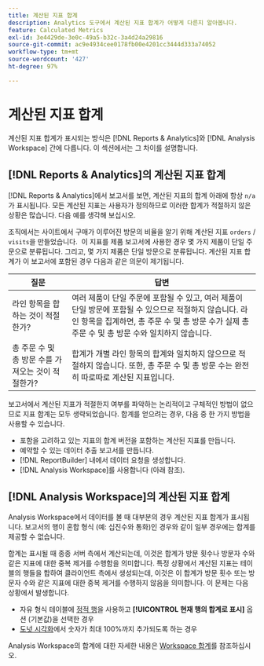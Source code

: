 ```yaml
---
title: 계산된 지표 합계
description: Analytics 도구에서 계산된 지표 합계가 어떻게 다른지 알아봅니다.
feature: Calculated Metrics
exl-id: 3e4429de-3e0c-49a5-b32c-3a4d24a29816
source-git-commit: ac9e4934cee0178fb00e4201cc3444d333a74052
workflow-type: tm+mt
source-wordcount: '427'
ht-degree: 97%

---
```


# 계산된 지표 합계

계산된 지표 합계가 표시되는 방식은 [!DNL Reports & Analytics]와 [!DNL Analysis Workspace] 간에 다릅니다. 이 섹션에서는 그 차이를 설명합니다.

## [!DNL Reports & Analytics]의 계산된 지표 합계

[!DNL Reports & Analytics]에서 보고서를 보면, 계산된 지표의 합계 아래에 항상 `n/a`가 표시됩니다. 모든 계산된 지표는 사용자가 정의하므로 이러한 합계가 적절하지 않은 상황은 많습니다. 다음 예를 생각해 보십시오.

조직에서는 사이트에서 구매가 이루어진 방문의 비율을 알기 위해 계산된 지표 `orders` / `visits`을 만들었습니다.  이 지표를 제품 보고서에 사용한 경우 몇 가지 제품이 단일 주문으로 분류됩니다. 그리고, 몇 가지 제품은 단일 방문으로 분류됩니다. 계산된 지표 합계가 이 보고서에 포함된 경우 다음과 같은 의문이 제기됩니다.

| 질문 | 답변 |
|---|---|
| 라인 항목을 합하는 것이 적절한가? | 여러 제품이 단일 주문에 포함될 수 있고, 여러 제품이 단일 방문에 포함될 수 있으므로 적절하지 않습니다. 라인 항목을 집계하면, 총 주문 수 및 총 방문 수가 실제 총 주문 수 및 총 방문 수와 일치하지 않습니다. |
| 총 주문 수 및 총 방문 수를 가져오는 것이 적절한가? | 합계가 개별 라인 항목의 합계와 일치하지 않으므로 적절하지 않습니다. 또한, 총 주문 수 및 총 방문 수는 완전히 따로따로 계산된 지표입니다. |

보고서에서 계산된 지표가 적절한지 여부를 파악하는 논리적이고 구체적인 방법이 없으므로 지표 합계는 모두 생략되었습니다. 합계를 얻으려는 경우, 다음 중 한 가지 방법을 사용할 수 있습니다.

* 포함을 고려하고 있는 지표의 합계 버전을 포함하는 계산된 지표를 만듭니다.
* 예약할 수 있는 데이터 추출 보고서를 만듭니다.
* [!DNL ReportBuilder] 내에서 데이터 요청을 생성합니다.
* [!DNL Analysis Workspace]를 사용합니다 (아래 참조).

## [!DNL Analysis Workspace]의 계산된 지표 합계

Analysis Workspace에서 데이터를 볼 때 대부분의 경우 계산된 지표 합계가 표시됩니다. 보고서의 행이 혼합 형식 (예: 십진수와 통화)인 경우와 같이 일부 경우에는 합계를 제공할 수 없습니다.

합계는 표시될 때 종종 서버 측에서 계산되는데, 이것은 합계가 방문 횟수나 방문자 수와 같은 지표에 대한 중복 제거를 수행함을 의미합니다. 특정 상황에서 계산된 지표는 테이블의 행들을 합하여 클라이언트 측에서 생성되는데, 이것은 이 합계가 방문 횟수 또는 방문자 수와 같은 지표에 대한 중복 제거를 수행하지 않음을 의미합니다.  이 문제는 다음 상황에서 발생합니다.

* 자유 형식 테이블에 [정적 행](/help/analyze/analysis-workspace/visualizations/freeform-table/column-row-settings/manual-vs-dynamic-rows.md)을 사용하고 **[!UICONTROL 현재 행의 합계로 표시]** 옵션 (기본값)을 선택한 경우
* [도넛 시각화](/help/analyze/analysis-workspace/visualizations/donut.md)에서 숫자가 최대 100%까지 추가되도록 하는 경우

Analysis Workspace의 합계에 대한 자세한 내용은 [Workspace 합계](https://experienceleague.adobe.com/docs/analytics/analyze/analysis-workspace/visualizations/freeform-table/workspace-totals.html#static-row-total)를 참조하십시오.
